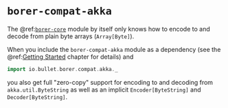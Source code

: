 `borer-compat-akka`
==================

The @ref:[`borer-core`](borer-core/index.md) module by itself only knows how to encode to and decode from plain byte
arrays (`Array[Byte]`).

When you include the `borer-compat-akka` module as a dependency (see the
@ref:[Getting Started](02-getting-started.md) chapter for details) and

```scala
import io.bullet.borer.compat.akka._
```

you also get full "zero-copy" support for encoding to and decoding from `akka.util.ByteString` as well as an implicit
`Encoder[ByteString]` and `Decoder[ByteString]`.